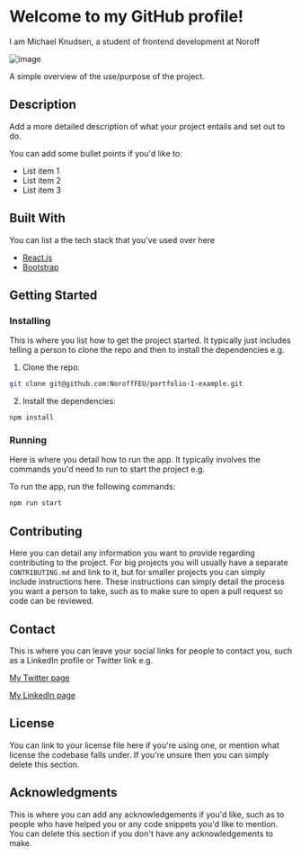 # Welcome to my GitHub profile!

I am Michael Knudsen, a student of frontend development at Noroff

![image](https://user-images.githubusercontent.com/52622303/164316813-4b12d99f-aeb7-4069-85cf-e72b3a50ac99.png)

A simple overview of the use/purpose of the project.

## Description

Add a more detailed description of what your project entails and set out to do.

You can add some bullet points if you'd like to:

- List item 1
- List item 2
- List item 3

## Built With

You can list a the tech stack that you've used over here

- [React.js](https://reactjs.org/)
- [Bootstrap](https://getbootstrap.com)

## Getting Started

### Installing

This is where you list how to get the project started. It typically just includes telling a person to clone the repo and then to install the dependencies e.g.

1. Clone the repo:

```bash
git clone git@github.com:NoroffFEU/portfolio-1-example.git
```

2. Install the dependencies:

```
npm install
```

### Running

Here is where you detail how to run the app. It typically involves the commands you'd need to run to start the project e.g.

To run the app, run the following commands:

```bash
npm run start
```

## Contributing

Here you can detail any information you want to provide regarding contributing to the project. For big projects you will usually have a separate `CONTRIBUTING.md` and link to it, but for smaller projects you can simply include instructions here. These instructions can simply detail the process you want a person to take, such as to make sure to open a pull request so code can be reviewed.

## Contact

This is where you can leave your social links for people to contact you, such as a LinkedIn profile or Twitter link e.g.

[My Twitter page](www.twitter.com)

[My LinkedIn page](www.linkedin.com)

## License

You can link to your license file here if you're using one, or mention what license the codebase falls under. If you're unsure then you can simply delete this section.

## Acknowledgments

This is where you can add any acknowledgements if you'd like, such as to people who have helped you or any code snippets you'd like to mention. You can delete this section if you don't have any acknowledgements to make.
